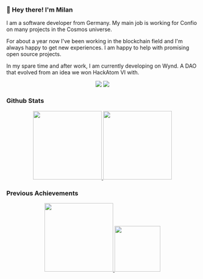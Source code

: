### 👋 Hey there! I'm Milan

I am a software developer from Germany. My main job is working for Confio on many projects in the Cosmos universe.

For about a year now I've been working in the blockchain field and I'm always happy to get new experiences. I am happy to help with promising open source projects.

In my spare time and after work, I am currently developing on Wynd. A DAO that evolved from an idea we won HackAtom VI with.

<p align="center">
<a href="https://www.linkedin.com/in/milan-steiner-7951a7134/"><img src="https://img.shields.io/badge/-Milan%20Steiner%20-0077B5?style=flat&logo=Linkedin&logoColor=white"/></a>
<a href="https://discord.gg/user/Milan_#0610"><img src="https://img.shields.io/badge/-Milan_%230610-5865F2?style=flat&logo=Discord&logoColor=white"/></a>
</p>

### Github Stats
<p align="center">
  <a href="https://github.com/msteiner96">
    <img height="180em" src="https://github-readme-stats-eight-theta.vercel.app/api?username=msteiner96&show_icons=true&theme=algolia&include_all_commits=true&count_private=true"/>
    <img height="180em" src="https://github-readme-stats-eight-theta.vercel.app/api/top-langs/?username=msteiner96&layout=compact&langs_count=8&theme=algolia"/>
  </a>
</p>

### Previous Achievements
<p align="center">
  <a href="https://wyndex.io/">
    <img height="180em" src="http://i.epvpimg.com/F6gNeab.png" />
    <img height="120em" src="http://i.epvpimg.com/enh7fab.png" />
  </a>
</p>

